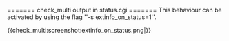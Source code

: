 ======= check_multi output in status.cgi =======
This behaviour can be activated by using the flag ''-s extinfo_on_status=1''.

{{check_multi:screenshot:extinfo_on_status.png|}}
